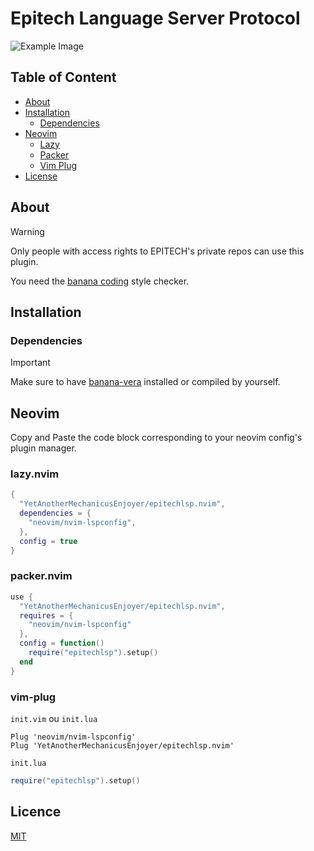 # Epitech Language Server Protocol

<img src="https://i.ibb.co/Y7vsTrDT/Screenshot-20250525-144831.png" alt="Example Image" border="0">

## Table of Content

- [About](#about)
- [Installation](#installation)
  * [Dependencies](#dependencies)
- [Neovim](#neovim)
  * [Lazy](#lazynvim)
  * [Packer](#packernvim)
  * [Vim Plug](#vim-plug)
- [License](#license)

## About

> [!WARNING]
> Only people with access rights to EPITECH's private repos can use this plugin.
>
> You need the [banana coding](https://github.com/Epitech/banana-coding-style-checker.git) style checker.

## Installation

### Dependencies

> [!IMPORTANT]
> Make sure to have [banana-vera](https://gist.github.com/Sigmanificient/6ef147920ad057ef6bcd9b057f81d83d) installed or compiled by yourself.

## Neovim

Copy and Paste the code block corresponding to your neovim config's plugin manager.

### lazy.nvim
```lua
{
  "YetAnotherMechanicusEnjoyer/epitechlsp.nvim",
  dependencies = {
    "neovim/nvim-lspconfig",
  },
  config = true
}
```

### packer.nvim
```lua
use {
  "YetAnotherMechanicusEnjoyer/epitechlsp.nvim",
  requires = {
    "neovim/nvim-lspconfig"
  },
  config = function()
    require("epitechlsp").setup()
  end
}
```

### vim-plug
`init.vim` ou `init.lua`
```vim
Plug 'neovim/nvim-lspconfig'
Plug 'YetAnotherMechanicusEnjoyer/epitechlsp.nvim'
```
`init.lua`
```lua
require("epitechlsp").setup()
```

## Licence
[MIT](https://github.com/YetAnotherMechanicusEnjoyer/epitechlsp.nvim/blob/main/LICENSE)
